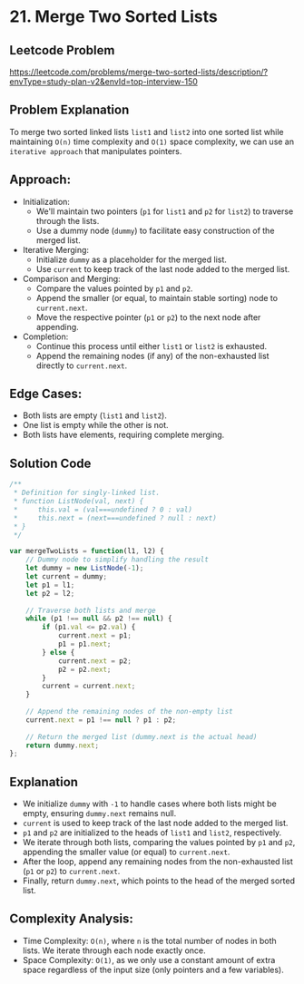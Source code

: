 # 21. Merge Two Sorted Lists

## Leetcode Problem
https://leetcode.com/problems/merge-two-sorted-lists/description/?envType=study-plan-v2&envId=top-interview-150

## Problem Explanation
To merge two sorted linked lists `list1` and `list2` into one sorted list while maintaining `O(n)` time complexity and `O(1)` space complexity, we can use an `iterative approach` that manipulates pointers.

## Approach:
- Initialization:
  - We'll maintain two pointers (`p1` for `list1` and `p2` for `list2`) to traverse through the lists.
  - Use a dummy node (`dummy`) to facilitate easy construction of the merged list.
- Iterative Merging:
  - Initialize `dummy` as a placeholder for the merged list.
  - Use `current` to keep track of the last node added to the merged list.
- Comparison and Merging:
  - Compare the values pointed by `p1` and `p2`.
  - Append the smaller (or equal, to maintain stable sorting) node to `current.next`.
  - Move the respective pointer (`p1` or `p2`) to the next node after appending.
- Completion:
  - Continue this process until either `list1` or `list2` is exhausted.
  - Append the remaining nodes (if any) of the non-exhausted list directly to `current.next`.

## Edge Cases:
- Both lists are empty (`list1` and `list2`).
- One list is empty while the other is not.
- Both lists have elements, requiring complete merging.

## Solution Code

```javascript
/**
 * Definition for singly-linked list.
 * function ListNode(val, next) {
 *     this.val = (val===undefined ? 0 : val)
 *     this.next = (next===undefined ? null : next)
 * }
 */

var mergeTwoLists = function(l1, l2) {
    // Dummy node to simplify handling the result
    let dummy = new ListNode(-1);
    let current = dummy;
    let p1 = l1;
    let p2 = l2;
    
    // Traverse both lists and merge
    while (p1 !== null && p2 !== null) {
        if (p1.val <= p2.val) {
            current.next = p1;
            p1 = p1.next;
        } else {
            current.next = p2;
            p2 = p2.next;
        }
        current = current.next;
    }
    
    // Append the remaining nodes of the non-empty list
    current.next = p1 !== null ? p1 : p2;
    
    // Return the merged list (dummy.next is the actual head)
    return dummy.next;
};
```
## Explanation
- We initialize `dummy` with `-1` to handle cases where both lists might be empty, ensuring `dummy.next` remains null.
- `current` is used to keep track of the last node added to the merged list.
- `p1` and `p2` are initialized to the heads of `list1` and `list2`, respectively.
- We iterate through both lists, comparing the values pointed by `p1` and `p2`, appending the smaller value (or equal) to `current.next`.
- After the loop, append any remaining nodes from the non-exhausted list (`p1` or `p2`) to `current.next`.
- Finally, return `dummy.next`, which points to the head of the merged sorted list.

## Complexity Analysis:
- Time Complexity: `O(n)`, where `n` is the total number of nodes in both lists. We iterate through each node exactly once.
- Space Complexity: `O(1)`, as we only use a constant amount of extra space regardless of the input size (only pointers and a few variables).
